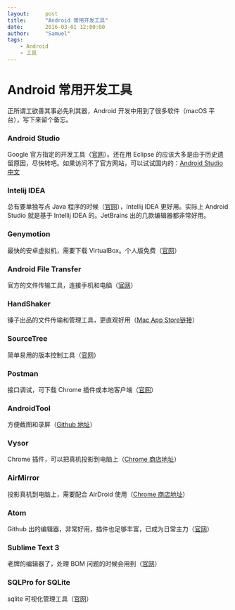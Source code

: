 ```yaml
---
layout:     post
title:      "Android 常用开发工具"
date:       2016-03-01 12:00:00
author:     "Samuel"
tags:
    - Android
    - 工具
---
```

# Android 常用开发工具

正所谓工欲善其事必先利其器，Android 开发中用到了很多软件（macOS 平台），写下来留个备忘。

### Android Studio
Google 官方指定的开发工具（[官网](https://developer.android.com/studio/index.html)）。还在用 Eclipse 的应该大多是由于历史遗留原因，尽快转吧。如果访问不了官方网站，可以试试国内的：[Android Studio 中文](http://www.android-studio.org/)
	
### Intelij IDEA
总有要单独写点 Java 程序的时候（[官网](https://www.jetbrains.com/idea/)），Intellij IDEA 更好用。实际上 Android Studio 就是基于 Intellij IDEA 的。JetBrains 出的几款编辑器都非常好用。
	
### Genymotion
最快的安卓虚拟机，需要下载 VirtualBox。个人版免费（[官网](https://www.genymotion.com/)）
	
### Android File Transfer
官方的文件传输工具，连接手机和电脑（[官网](https://www.android.com/filetransfer/)）
	
### HandShaker
锤子出品的文件传输和管理工具，更直观好用（[Mac App Store链接](https://itunes.apple.com/us/app/handshaker-manage-your-android-phones-at-ease/id1012930195?mt=12)）
	
### SourceTree
简单易用的版本控制工具（[官网](https://www.sourcetreeapp.com/)）
	
### Postman
接口调试，可下载 Chrome 插件或本地客户端（[官网](https://www.getpostman.com/)）
	
### AndroidTool
方便截图和录屏（[Github 地址](https://github.com/mortenjust/androidtool-mac)）
	
### Vysor
Chrome 插件，可以把真机投影到电脑上（[Chrome 商店地址](https://chrome.google.com/webstore/detail/vysor/gidgenkbbabolejbgbpnhbimgjbffefm)）
	
### AirMirror
投影真机到电脑上，需要配合 AirDroid 使用（[Chrome 商店地址](https://chrome.google.com/webstore/detail/airmirror/macmgoeeggnlnmpiojbcniblabkdjphe)）

### Atom
Github 出的编辑器，非常好用，插件也足够丰富，已成为日常主力（[官网](https://atom.io/)）	
### Sublime Text 3
老牌的编辑器了，处理 BOM 问题的时候会用到（[官网](https://www.sublimetext.com/3)）

### SQLPro for SQLite
sqlite 可视化管理工具（[官网](https://www.sqlitepro.com/)）


